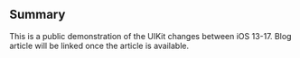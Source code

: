 ## Summary
This is a public demonstration of the UIKit changes between iOS 13-17. Blog article will be linked once the article is available.
